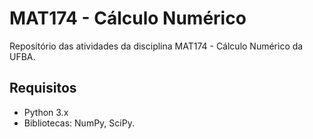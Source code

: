 # MAT174 - Cálculo Numérico

Repositório das atividades da disciplina MAT174 - Cálculo Numérico da UFBA.

## Requisitos

- Python 3.x
- Bibliotecas: NumPy, SciPy.
